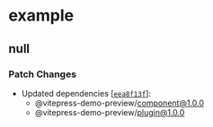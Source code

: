# example

## null

### Patch Changes

- Updated dependencies [[`eea8f13f`](https://github.com/flingyp/vitepress-demo-preview/commit/eea8f13fe030888f6c9a757c84439ef61e6b4fce)]:
  - @vitepress-demo-preview/component@1.0.0
  - @vitepress-demo-preview/plugin@1.0.0
